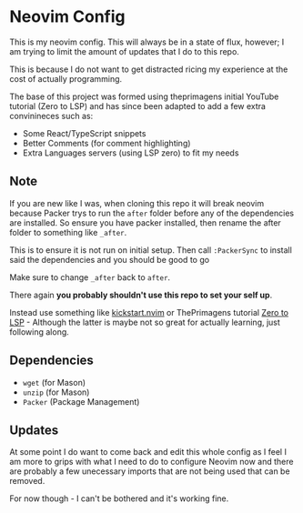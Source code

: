 # Neovim Config

This is my neovim config. This will always be in a state of flux, however; I am trying to limit the amount of updates that I do to this repo.

This is because I do not want to get distracted ricing my experience at the cost of actually programming. 

The base of this project was formed using theprimagens initial YouTube tutorial (Zero to LSP) and has since been adapted to add a few extra convinineces such as:

- Some React/TypeScript snippets
- Better Comments (for comment highlighting) 
- Extra Languages servers (using LSP zero) to fit my needs 

## Note 

If you are new like I was, when cloning this repo it will break neovim because Packer trys to run the `after` folder
before any of the dependencies are installed. So ensure you have packer installed, then rename the after folder to something like `_after`.

This is to ensure it is not run on initial setup. Then call `:PackerSync` to install said the dependencies and you should be good to go 

Make sure to change `_after` back to `after`.

There again **you probably shouldn't use this repo to set your self up**. 

Instead use something like [kickstart.nvim](https://github.com/nvim-lua/kickstart.nvim) or ThePrimagens tutorial [Zero to LSP](https://www.youtube.com/watch?v=w7i4amO_zaE&t=438s) - Although the latter is maybe not so great for actually learning, just following along. 

## Dependencies  

- `wget` (for Mason) 
- `unzip` (for Mason) 
- `Packer` (Package Management) 

## Updates 

At some point I do want to come back and edit this whole config as I feel I am more to grips with what I need to do 
to configure Neovim now and there are probably a few unecessary imports that are not being used that can be removed. 

For now though - I can't be bothered and it's working fine. 


